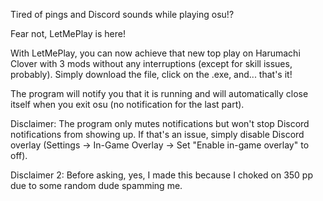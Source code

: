 Tired of pings and Discord sounds while playing osu!?

Fear not, LetMePlay is here!

With LetMePlay, you can now achieve that new top play on Harumachi Clover with 3 mods without any interruptions (except for skill issues, probably). Simply download the file, click on the .exe, and... that's it!

The program will notify you that it is running and will automatically close itself when you exit osu (no notification for the last part).

Disclaimer: The program only mutes notifications but won't stop Discord notifications from showing up. If that's an issue, simply disable Discord overlay (Settings -> In-Game Overlay -> Set "Enable in-game overlay" to off).

Disclaimer 2: Before asking, yes, I made this because I choked on 350 pp due to some random dude spamming me.
